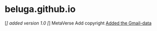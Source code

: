 # beluga.github.io
[*] added version 1.0
[*] MetaVerse Add copyright
[Added the Gmail-data](https://mail.google.com/mail/u/0/?ogbl#inbox)
